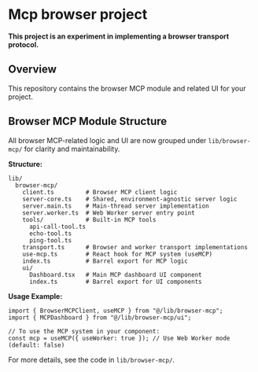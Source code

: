 # Mcp browser project

**This project is an experiment in implementing a browser transport protocol.**

## Overview

This repository contains the browser MCP module and related UI for your project.

## Browser MCP Module Structure

All browser MCP-related logic and UI are now grouped under `lib/browser-mcp/` for clarity and maintainability.

**Structure:**

```
lib/
  browser-mcp/
    client.ts         # Browser MCP client logic
    server-core.ts    # Shared, environment-agnostic server logic
    server.main.ts    # Main-thread server implementation
    server.worker.ts  # Web Worker server entry point
    tools/            # Built-in MCP tools
      api-call-tool.ts
      echo-tool.ts
      ping-tool.ts
    transport.ts      # Browser and worker transport implementations
    use-mcp.ts        # React hook for MCP system (useMCP)
    index.ts          # Barrel export for MCP logic
    ui/
      Dashboard.tsx   # Main MCP dashboard UI component
      index.ts        # Barrel export for UI components
```

**Usage Example:**

```tsx
import { BrowserMCPClient, useMCP } from "@/lib/browser-mcp";
import { MCPDashboard } from "@/lib/browser-mcp/ui";

// To use the MCP system in your component:
const mcp = useMCP({ useWorker: true }); // Use Web Worker mode (default: false)
```

For more details, see the code in `lib/browser-mcp/`.
